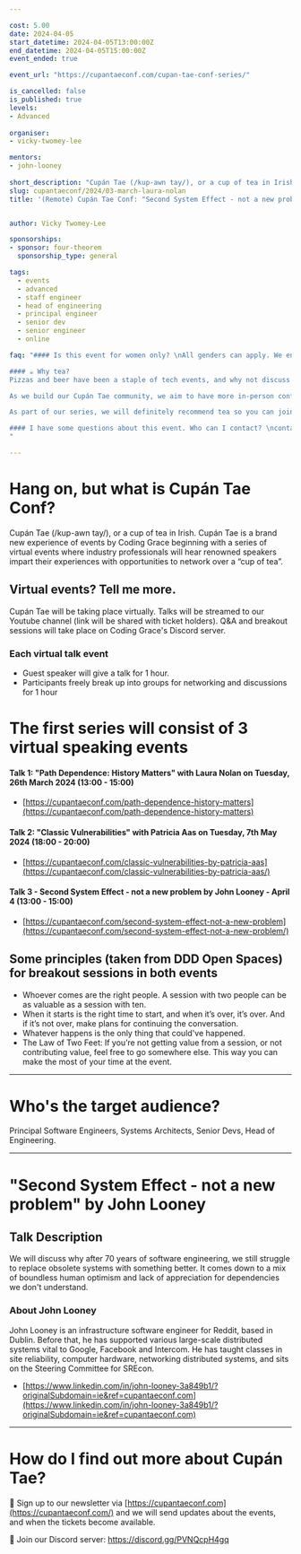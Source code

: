 ```yaml
---

cost: 5.00
date: 2024-04-05
start_datetime: 2024-04-05T13:00:00Z
end_datetime: 2024-04-05T15:00:00Z
event_ended: true

event_url: "https://cupantaeconf.com/cupan-tae-conf-series/"

is_cancelled: false
is_published: true
levels:
- Advanced
  
organiser: 
- vicky-twomey-lee

mentors:
- john-looney
  
short_description: "Cupán Tae (/kup-awn tay/), or a cup of tea in Irish. Cupán Tae is a brand new experience of events by Coding Grace beginning with a series of virtual events where industry professionals will hear renowned speakers impart their experiences with opportunities to network over a “cup of tea”."
slug: cupantaeconf/2024/03-march-laura-nolan
title: '(Remote) Cupán Tae Conf: "Second System Effect - not a new problem" by John Looney'


author: Vicky Twomey-Lee

sponsorships:
- sponsor: four-theorem
  sponsorship_type: general

tags:
  - events
  - advanced
  - staff engineer
  - head of engineering
  - principal engineer
  - senior dev
  - senior engineer
  - online

faq: "#### Is this event for women only? \nAll genders can apply. We encourage a diverse community of programmers. You are welcome to be a +1 as an ally supporting this event. 

#### ☕️ Why tea?
Pizzas and beer have been a staple of tech events, and why not discuss tech over a cup of tea?

As we build our Cupán Tae community, we aim to have more in-person conferences with tea-tasting and afternoon tea along with the talks and unconference sessions.

As part of our series, we will definitely recommend tea so you can join us and our speakers with a nice cuppa tea.

#### I have some questions about this event. Who can I contact? \ncontact@cupantaeconf.com.
"

---
```


# Hang on, but what is Cupán Tae Conf?
Cupán Tae (/kup-awn tay/), or a cup of tea in Irish. Cupán Tae is a brand new experience of events by Coding Grace beginning with a series of virtual events where industry professionals will hear renowned speakers impart their experiences with opportunities to network over a “cup of tea”. 

## Virtual events? Tell me more.
Cupán Tae will be taking place virtually.
Talks will be streamed to our Youtube channel (link will be shared with ticket holders).
Q&A and breakout sessions will take place on Coding Grace's Discord server.

### Each virtual talk event
* Guest speaker will give a talk for 1 hour.
* Participants freely break up into groups for networking and discussions for 1 hour

# The first series will consist of 3 virtual speaking events
#### Talk 1: "Path Dependence: History Matters" with Laura Nolan on Tuesday, 26th March 2024 (13:00 - 15:00)
* [https://cupantaeconf.com/path-dependence-history-matters](https://cupantaeconf.com/path-dependence-history-matters)


#### Talk 2: "Classic Vulnerabilities" with Patricia Aas on Tuesday, 7th May 2024 (18:00 - 20:00)
* [https://cupantaeconf.com/classic-vulnerabilities-by-patricia-aas](https://cupantaeconf.com/classic-vulnerabilities-by-patricia-aas/)

#### Talk 3 - Second System Effect - not a new problem by John Looney - April 4 (13:00 - 15:00)
* [https://cupantaeconf.com/second-system-effect-not-a-new-problem](https://cupantaeconf.com/second-system-effect-not-a-new-problem/)


##   Some principles (taken from DDD Open Spaces) for breakout sessions in both events
* Whoever comes are the right people. A session with two people can be as valuable as a session with ten.
* When it starts is the right time to start, and when it’s over, it’s over. And if it’s not over, make plans for continuing the conversation.
* Whatever happens is the only thing that could've happened.
* The Law of Two Feet: If you’re not getting value from a session, or not contributing value, feel free to go somewhere else. This way you can make the most of your time at the event.

---

# Who's the target audience?
Principal Software Engineers, Systems Architects, Senior Devs, Head of Engineering.

---

# "Second System Effect - not a new problem" by John Looney
## Talk Description
We will discuss why after 70 years of software engineering, we still struggle to replace obsolete systems with something better. It comes down to a mix of boundless human optimism and lack of appreciation for dependencies we don't understand.

### About John Looney
John Looney is an infrastructure software engineer for Reddit, based in Dublin. Before that, he has supported various large-scale distributed systems vital to Google, Facebook and Intercom. He has taught classes in site reliability, computer hardware, networking distributed systems, and sits on the Steering Committee for SREcon.

* [https://www.linkedin.com/in/john-looney-3a849b1/?originalSubdomain=ie&ref=cupantaeconf.com](https://www.linkedin.com/in/john-looney-3a849b1/?originalSubdomain=ie&ref=cupantaeconf.com)

---

# How do I find out more about Cupán Tae?
📰 Sign up to our newsletter via [https://cupantaeconf.com](https://cupantaeconf.com/) and we will send updates about the events, and when the tickets become available.

💬 Join our Discord server: https://discord.gg/PVNQcpH4gq